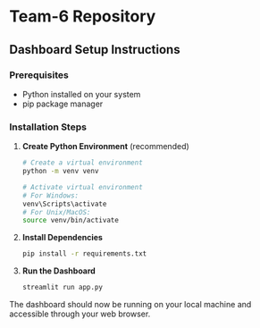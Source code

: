 # Team-6 Repository

## Dashboard Setup Instructions

### Prerequisites
- Python installed on your system
- pip package manager

### Installation Steps

1. **Create Python Environment** (recommended)
   ```bash
   # Create a virtual environment
   python -m venv venv

   # Activate virtual environment
   # For Windows:
   venv\Scripts\activate
   # For Unix/MacOS:
   source venv/bin/activate
   ```

2. **Install Dependencies**
   ```bash
   pip install -r requirements.txt
   ```

3. **Run the Dashboard**
   ```bash
   streamlit run app.py
   ```

The dashboard should now be running on your local machine and accessible through your web browser.